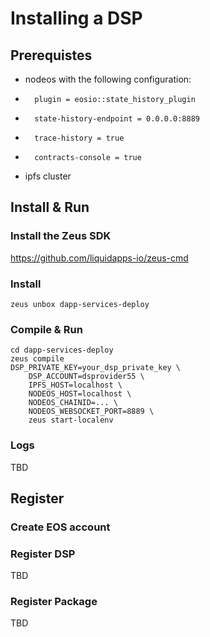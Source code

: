 # Installing a DSP

## Prerequistes
- nodeos with the following configuration:
-       plugin = eosio::state_history_plugin
-       state-history-endpoint = 0.0.0.0:8889
-       trace-history = true
-       contracts-console = true
- ipfs cluster

## Install & Run
### Install the Zeus SDK

https://github.com/liquidapps-io/zeus-cmd

### Install
```
zeus unbox dapp-services-deploy
```
### Compile & Run
```
cd dapp-services-deploy
zeus compile
DSP_PRIVATE_KEY=your_dsp_private_key \
    DSP_ACCOUNT=dsprovider55 \
    IPFS_HOST=localhost \
    NODEOS_HOST=localhost \
    NODEOS_CHAINID=... \
    NODEOS_WEBSOCKET_PORT=8889 \
    zeus start-localenv
```

### Logs
TBD

## Register
### Create EOS account
### Register DSP
TBD

### Register Package
TBD